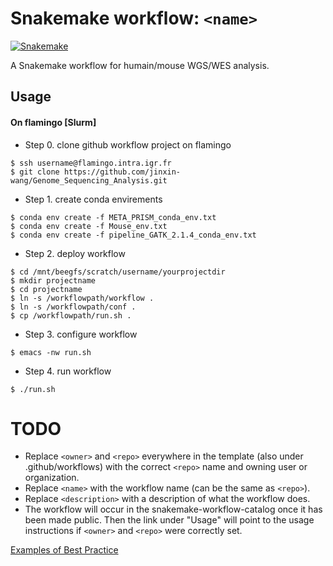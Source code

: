 # Snakemake workflow: `<name>`

[![Snakemake](https://img.shields.io/badge/snakemake-=5.23.0-brightgreen.svg)](https://snakemake.github.io)

A Snakemake workflow for humain/mouse WGS/WES analysis. 

## Usage
#### On flamingo [Slurm]
- Step 0. clone github workflow project on flamingo
```
$ ssh username@flamingo.intra.igr.fr
$ git clone https://github.com/jinxin-wang/Genome_Sequencing_Analysis.git
```
- Step 1. create conda envirements 
```
$ conda env create -f META_PRISM_conda_env.txt
$ conda env create -f Mouse_env.txt
$ conda env create -f pipeline_GATK_2.1.4_conda_env.txt
```
- Step 2. deploy workflow
```
$ cd /mnt/beegfs/scratch/username/yourprojectdir
$ mkdir projectname
$ cd projectname
$ ln -s /workflowpath/workflow .
$ ln -s /workflowpath/conf .
$ cp /workflowpath/run.sh .
```
- Step 3. configure workflow
```
$ emacs -nw run.sh
```
- Step 4. run workflow
```
$ ./run.sh
```
# TODO

* Replace `<owner>` and `<repo>` everywhere in the template (also under .github/workflows) with the correct `<repo>` name and owning user or organization.
* Replace `<name>` with the workflow name (can be the same as `<repo>`).
* Replace `<description>` with a description of what the workflow does.
* The workflow will occur in the snakemake-workflow-catalog once it has been made public. Then the link under "Usage" will point to the usage instructions if `<owner>` and `<repo>` were correctly set.

[Examples of Best Practice](https://snakemake.github.io/snakemake-workflow-catalog/)
